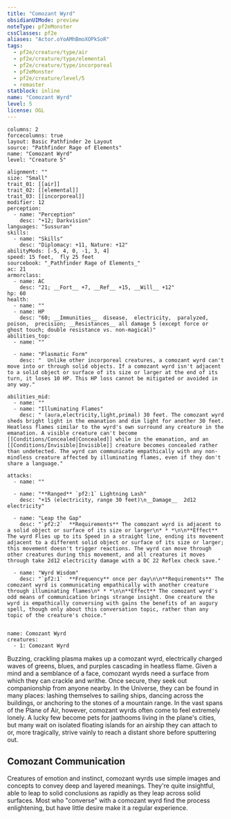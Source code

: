 ```yaml
---
title: "Comozant Wyrd"
obsidianUIMode: preview
noteType: pf2eMonster
cssClasses: pf2e
aliases: "Actor.oYoAMhBmoXOPkSoR" 
tags:
  - pf2e/creature/type/air
  - pf2e/creature/type/elemental
  - pf2e/creature/type/incorporeal
  - pf2eMonster
  - pf2e/creature/level/5
  - remaster
statblock: inline
name: "Comozant Wyrd"
level: 5
license: OGL
---
```


```statblock
columns: 2
forcecolumns: true
layout: Basic Pathfinder 2e Layout
source: "Pathfinder Rage of Elements"
name: "Comozant Wyrd"
level: "Creature 5"

alignment: ""
size: "Small"
trait_01: [[air]]
trait_02: [[elemental]]
trait_03: [[incorporeal]]
modifier: 12
perception:
  - name: "Perception"
    desc: "+12; Darkvision"
languages: "Sussuran"
skills:
  - name: "Skills"
    desc: "Diplomacy: +11, Nature: +12"
abilityMods: [-5, 4, 0, -1, 3, 4]
speed: 15 feet,  fly 25 feet
sourcebook: "_Pathfinder Rage of Elements_"
ac: 21
armorclass:
  - name: AC
    desc: "21; __Fort__ +7, __Ref__ +15, __Will__ +12"
hp: 60
health:
  - name: ""
  - name: HP
    desc: "60; __Immunities__  disease,  electricity,  paralyzed,  poison,  precision; __Resistances__ all damage 5 (except force or ghost touch; double resistance vs. non-magical)"
abilities_top:
  - name: ""

  - name: "Plasmatic Form"
    desc: "  Unlike other incorporeal creatures, a comozant wyrd can't move into or through solid objects. If a comozant wyrd isn't adjacent to a solid object or surface of its size or larger at the end of its turn, it loses 10 HP. This HP loss cannot be mitigated or avoided in any way."

abilities_mid:
  - name: ""
  - name: "Illuminating Flames"
    desc: " (aura,electricity,light,primal) 30 feet. The comozant wyrd sheds bright light in the emanation and dim light for another 30 feet. Heatless flames similar to the wyrd's own surround any creature in the emanation. A visible creature can't become [[Conditions/Concealed|Concealed]] while in the emanation, and an [[Conditions/Invisible|Invisible]] creature becomes concealed rather than undetected. The wyrd can communicate empathically with any non-mindless creature affected by illuminating flames, even if they don't share a language."

attacks:
  - name: ""

  - name: "**Ranged** `pf2:1` Lightning Lash"
    desc: "+15 (electricity, range 30 feet)\n__Damage__  2d12 electricity"

  - name: "Leap the Gap"
    desc: "`pf2:2`  **Requirements** The comozant wyrd is adjacent to a solid object or surface of its size or larger\n* * *\n\n**Effect** The wyrd Flies up to its Speed in a straight line, ending its movement adjacent to a different solid object or surface of its size or larger; this movement doesn't trigger reactions. The wyrd can move through other creatures during this movement, and all creatures it moves through take 2d12 electricity damage with a DC 22 Reflex check save."

  - name: "Wyrd Wisdom"
    desc: "`pf2:1`  **Frequency** once per day\n\n**Requirements** The comozant wyrd is communicating empathically with another creature through illuminating flames\n* * *\n\n**Effect** The comozant wyrd's odd means of communication brings strange insight. One creature the wyrd is empathically conversing with gains the benefits of an augury spell, though only about this conversation topic, rather than any topic of the creature's choice."
 
```

```encounter-table
name: Comozant Wyrd
creatures:
  - 1: Comozant Wyrd
```



Buzzing, crackling plasma makes up a comozant wyrd, electrically charged waves of greens, blues, and purples cascading in heatless flame. Given a mind and a semblance of a face, comozant wyrds need a surface from which they can crackle and writhe. Once secure, they seek out companionship from anyone nearby. In the Universe, they can be found in many places: lashing themselves to sailing ships, dancing across the buildings, or anchoring to the stones of a mountain range. In the vast spans of the Plane of Air, however, comozant wyrds often come to feel extremely lonely. A lucky few become pets for jaathooms living in the plane's cities, but many wait on isolated floating islands for an airship they can attach to or, more tragically, strive vainly to reach a distant shore before sputtering out.

## Comozant Communication

Creatures of emotion and instinct, comozant wyrds use simple images and concepts to convey deep and layered meanings. They're quite insightful, able to leap to solid conclusions as rapidly as they leap across solid surfaces. Most who "converse" with a comozant wyrd find the process enlightening, but have little desire make it a regular experience.
